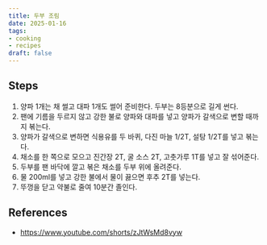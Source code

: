 ```yaml
---
title: 두부 조림
date: 2025-01-16
tags:
- cooking
- recipes
draft: false
---
```


## Steps
1. 양파 1개는 채 썰고 대파 1개도 썰어 준비한다. 두부는 8등분으로 길게 썬다.
2. 팬에 기름을 두르지 않고 강한 불로 양파와 대파를 넣고 양파가 갈색으로 변할 때까지 볶는다.
3. 양파가 갈색으로 변하면 식용유를 두 바퀴, 다진 마늘 1/2T, 설탕 1/2T를 넣고 볶는다.
4. 채소를 한 쪽으로 모으고 진간장 2T, 굴 소스 2T, 고춧가루 1T를 넣고 잘 섞어준다.
5. 두부를 팬 바닥에 깔고 볶은 채소를 두부 위에 올려준다.
6. 물 200ml를 넣고 강한 불에서 물이 끓으면 후추 2T를 넣는다.
7. 뚜껑을 닫고 약불로 줄여 10분간 졸인다.

## References
- https://www.youtube.com/shorts/zJtWsMd8vyw